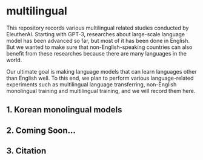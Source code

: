 # multilingual
This repository records various multilingual related studies conducted by EleutherAI. Starting with GPT-3, researches about large-scale language model has been advanced so far, but most of it has been done in English. But we wanted to make sure that non-English-speaking countries can also benefit from these researches because  there are many languages in the world.

Our ultimate goal is making language models that can learn languages other than English well. To this end, we plan to perform various language-related experiments such as multilingual language transferring, non-English monolingual training and multilingual training, and we will record them here.


## 1. Korean monolingual models

## 2. Coming Soon...

## 3. Citation
